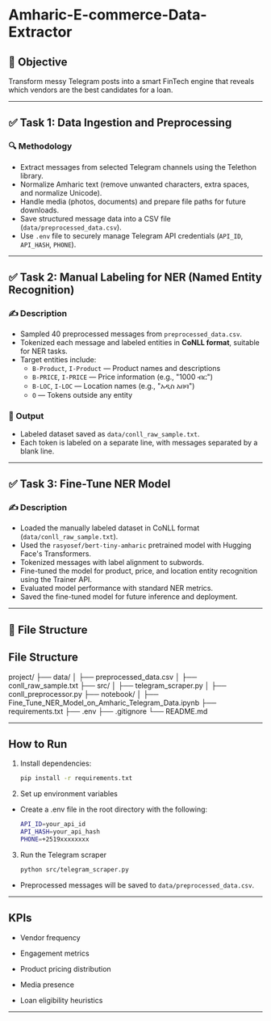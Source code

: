 # Amharic-E-commerce-Data-Extractor

## 🎯 Objective

Transform messy Telegram posts into a smart FinTech engine that reveals which vendors are the best candidates for a loan.

---

## ✅ Task 1: Data Ingestion and Preprocessing

### 🔍 Methodology

- Extract messages from selected Telegram channels using the Telethon library.
- Normalize Amharic text (remove unwanted characters, extra spaces, and normalize Unicode).
- Handle media (photos, documents) and prepare file paths for future downloads.
- Save structured message data into a CSV file (`data/preprocessed_data.csv`).
- Use `.env` file to securely manage Telegram API credentials (`API_ID`, `API_HASH`, `PHONE`).

---

## ✅ Task 2: Manual Labeling for NER (Named Entity Recognition)

### ✍️ Description

- Sampled 40 preprocessed messages from `preprocessed_data.csv`.
- Tokenized each message and labeled entities in **CoNLL format**, suitable for NER tasks.
- Target entities include:
  - `B-Product`, `I-Product` — Product names and descriptions
  - `B-PRICE`, `I-PRICE` — Price information (e.g., "1000 ብር")
  - `B-LOC`, `I-LOC` — Location names (e.g., "አዲስ አበባ")
  - `O` — Tokens outside any entity

### 📄 Output

- Labeled dataset saved as `data/conll_raw_sample.txt`.
- Each token is labeled on a separate line, with messages separated by a blank line.

---

## ✅ Task 3: Fine-Tune NER Model

### ✍️ Description

- Loaded the manually labeled dataset in CoNLL format (`data/conll_raw_sample.txt`).
- Used the `rasyosef/bert-tiny-amharic` pretrained model with Hugging Face's Transformers.
- Tokenized messages with label alignment to subwords.
- Fine-tuned the model for product, price, and location entity recognition using the Trainer API.
- Evaluated model performance with standard NER metrics.
- Saved the fine-tuned model for future inference and deployment.

---

## 📁 File Structure

## File Structure

project/
├── data/
│ ├── preprocessed_data.csv
│ ├── conll_raw_sample.txt
├── src/
│ ├── telegram_scraper.py
│ ├── conll_preprocessor.py
├── notebook/
│ ├── Fine_Tune_NER_Model_on_Amharic_Telegram_Data.ipynb
├── requirements.txt
├── .env
├── .gitignore
└── README.md

---

## How to Run

1. Install dependencies:

   ```bash
   pip install -r requirements.txt

   ```

2. Set up environment variables

- Create a .env file in the root directory with the following:

  ```bash
  API_ID=your_api_id
  API_HASH=your_api_hash
  PHONE=+2519xxxxxxxx

  ```

3. Run the Telegram scraper

   ```bash
   python src/telegram_scraper.py

   ```

- Preprocessed messages will be saved to `data/preprocessed_data.csv`.

---

## KPIs

- Vendor frequency

- Engagement metrics

- Product pricing distribution

- Media presence

- Loan eligibility heuristics

---

